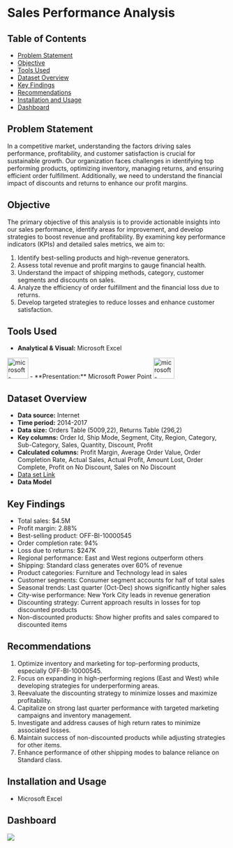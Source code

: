 # Sales Performance Analysis

## Table of Contents
- [Problem Statement](#problem-statement)
- [Objective](#objective)
- [Tools Used](#tools-used)
- [Dataset Overview](#dataset-overview)
- [Key Findings](#key-findings)
- [Recommendations](#recommendations)
- [Installation and Usage](#installation-and-usage)
- [Dashboard](#dashboard)

## Problem Statement
In a competitive market, understanding the factors driving sales performance, profitability, and customer satisfaction is crucial for sustainable growth. Our organization faces challenges in identifying top performing products, optimizing inventory, managing returns, and ensuring efficient order fulfillment. Additionally, we need to understand the financial impact of discounts and returns to enhance our profit margins.

## Objective
The primary objective of this analysis is to provide actionable insights into our sales performance, identify areas for improvement, and develop strategies to boost revenue and profitability. By examining key performance indicators (KPIs) and detailed sales metrics, we aim to:

1. Identify best-selling products and high-revenue generators.
2. Assess total revenue and profit margins to gauge financial health.
3. Understand the impact of shipping methods, category, customer segments and discounts on sales.
4. Analyze the efficiency of order fulfillment and the financial loss due to returns.
5. Develop targeted strategies to reduce losses and enhance customer satisfaction.

## Tools Used
- **Analytical & Visual:**  Microsoft Excel
<img width="48" height="48" src="https://img.icons8.com/color/96/microsoft-excel-2019--v1.png" alt="microsoft-excel-2019--v1"/>
- **Presentation:** Microsoft Power Point
<img width="48" height="48" src="https://img.icons8.com/fluency/96/microsoft-powerpoint-2019.png" alt="microsoft-powerpoint-2019"/>

## Dataset Overview
- **Data source:** Internet
- **Time period:** 2014-2017
- **Data size:** Orders Table (5009,22), Returns Table (296,2)
- **Key columns:** Order Id, Ship Mode, Segment, City, Region, Category, Sub-Category, Sales, Quantity, Discount, Profit
- **Calculated columns:** Profit Margin, Average Order Value, Order Completion Rate, Actual Sales, Actual Profit, Amount Lost, Order Complete, Profit on No Discount, Sales on No Discount
- [Data set Link](https://github.com/amanat-mahmud/sales_analysis/blob/main/dataset_superstore.xls)
- **Data Model**
  <img scr="https://github.com/amanat-mahmud/sales_analysis/blob/main/data%20model.png">

## Key Findings
- Total sales: $4.5M
- Profit margin: 2.88%
- Best-selling product: OFF-BI-10000545
- Order completion rate: 94%
- Loss due to returns: $247K
- Regional performance: East and West regions outperform others
- Shipping: Standard class generates over 60% of revenue
- Product categories: Furniture and Technology lead in sales
- Customer segments: Consumer segment accounts for half of total sales
- Seasonal trends: Last quarter (Oct-Dec) shows significantly higher sales
- City-wise performance: New York City leads in revenue generation
- Discounting strategy: Current approach results in losses for top discounted products
- Non-discounted products: Show higher profits and sales compared to discounted items

##  Recommendations
1. Optimize inventory and marketing for top-performing products, especially OFF-BI-10000545.
2. Focus on expanding in high-performing regions (East and West) while developing strategies for underperforming areas.
3. Reevaluate the discounting strategy to minimize losses and maximize profitability.
4. Capitalize on strong last quarter performance with targeted marketing campaigns and inventory management.
5. Investigate and address causes of high return rates to minimize associated losses.
6. Maintain success of non-discounted products while adjusting strategies for other items.
7. Enhance performance of other shipping modes to balance reliance on Standard class.

##  Installation and Usage
- Microsoft Excel


## Dashboard
<img src="https://github.com/amanat-mahmud/sales_dashboard/blob/main/dashboard_ss.png">
